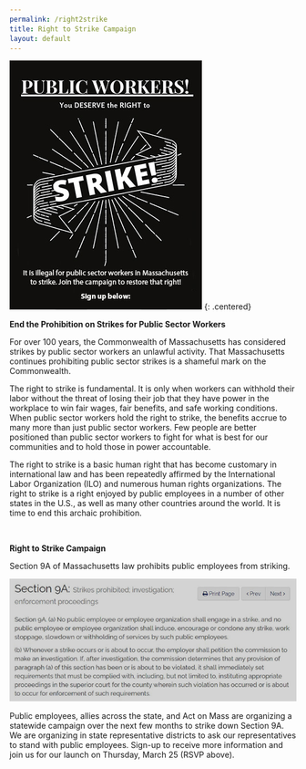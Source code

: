 ```yaml
---
permalink: /right2strike
title: Right to Strike Campaign
layout: default
---
```

![Right to Strike Image](/img/right-to-strike_website.jpg)
{: .centered}

<script charset="utf-8" type="text/javascript" src="//js.hsforms.net/forms/shell.js"></script>

<script>
  hbspt.forms.create({
	region: "na1",
	portalId: "6201350",
	formId: "4cc0ca22-fecd-4e1d-8ab1-44d902ba3e4b"
});
</script>

**End the Prohibition on Strikes for Public Sector Workers**

For over 100 years, the Commonwealth of Massachusetts has considered strikes by public sector workers an unlawful activity. That Massachusetts continues prohibiting public sector strikes is a shameful mark on the Commonwealth.

The right to strike is fundamental. It is only when workers can withhold their labor without the threat of losing their job that they have power in the workplace to win fair wages, fair benefits, and safe working conditions. When public sector workers hold the right to strike, the benefits accrue to many more than just public sector workers. Few people are better positioned than public sector workers to fight for what is best for our communities and to hold those in power accountable. 

The right to strike is a basic human right that has become customary in international law and has been repeatedly affirmed by the International Labor Organization (ILO) and numerous human rights organizations. The right to strike is a right enjoyed by public employees in a number of other states in the U.S., as well as many other countries around the world. It is time to end this archaic prohibition.

<br />

**Right to Strike Campaign**

Section 9A of Massachusetts law prohibits public employees from striking. 

![Section 9A](/img/section-9a-a-_small_small_small.jpg)

Public employees, allies across the state, and Act on Mass are organizing a statewide campaign over the next few months to strike down Section 9A. We are organizing in state representative districts to ask our representatives to stand with public employees. Sign-up to receive more information and join us for our launch on Thursday, March 25 (RSVP above).
